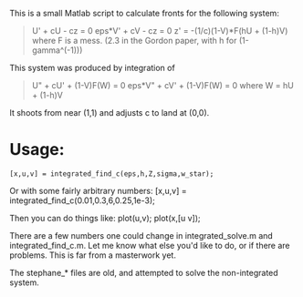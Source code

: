 This is a small Matlab script to calculate fronts for the following system:
> U' + cU - cz = 0
> eps*V' + cV - cz = 0
> z' = -(1/c)(1-V)*F(hU + (1-h)V)
where F is a mess. (2.3 in the Gordon paper, with h for (1-gamma^(-1)))

This system was produced by integration of
> U" + cU' + (1-V)F(W) = 0
> eps*V" + cV' + (1-V)F(W) = 0
where W = hU + (1-h)V

It shoots from near (1,1) and adjusts c to land at (0,0).

Usage:
======
    [x,u,v] = integrated_find_c(eps,h,Z,sigma,w_star);
Or with some fairly arbitrary numbers:
    [x,u,v] = integrated_find_c(0.01,0.3,6,0.25,1e-3);

Then you can do things like:
    plot(u,v);
    plot(x,[u v]);

There are a few numbers one could change in integrated_solve.m and integrated_find_c.m.
Let me know what else you'd like to do, or if there are problems.  This is far from a
masterwork yet.

The stephane_* files are old, and attempted to solve the non-integrated system.
